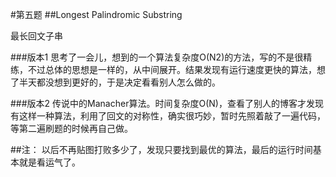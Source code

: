 #第五题
##Longest Palindromic Substring

最长回文子串

###版本1
思考了一会儿，想到的一个算法复杂度O(N2)的方法，写的不是很精练，不过总体的思想是一样的，从中间展开。结果发现有运行速度更快的算法，想了半天都没想到更好的，于是决定看看别人怎么做的。

###版本2
传说中的Manacher算法。时间复杂度O(N)，查看了别人的博客才发现有这样一种算法，利用了回文的对称性，确实很巧妙，暂时先照着敲了一遍代码，等第二遍刷题的时候再自己做。

##注：
以后不再贴图打败多少了，发现只要找到最优的算法，最后的运行时间基本就是看运气了。